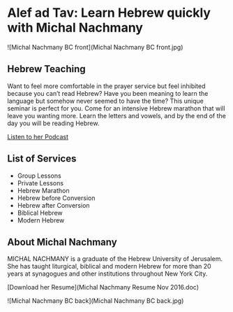 # Alef ad Tav: Learn Hebrew quickly with Michal Nachmany

![Michal Nachmany BC front](Michal Nachmany BC front.jpg)

## Hebrew Teaching

Want to feel more comfortable in the prayer service but feel inhibited because you can’t read Hebrew? Have you been meaning to learn the language but somehow never seemed to have the time? This unique seminar is perfect for you. Come for an intensive Hebrew marathon that will leave you wanting more. Learn the letters and vowels, and by the end of the day you will be reading Hebrew.

[Listen to her Podcast](https://itunes.apple.com/us/podcast/rega-shel-ivrit-moment-hebrew/id468419206?mt=2)

## List of Services

* Group Lessons
* Private Lessons
* Hebrew Marathon
* Hebrew before Conversion
* Hebrew after Conversion
* Biblical Hebrew
* Modern Hebrew

## About Michal Nachmany

MICHAL NACHMANY is a graduate of the Hebrew University of Jerusalem. She has taught liturgical, biblical and modern Hebrew for more than 20 years at synagogues and other institutions throughout New York City.

[Download her Resume](Michal Nachmany Resume Nov 2016.doc)

![Michal Nachmany BC back](Michal Nachmany BC back.jpg)

